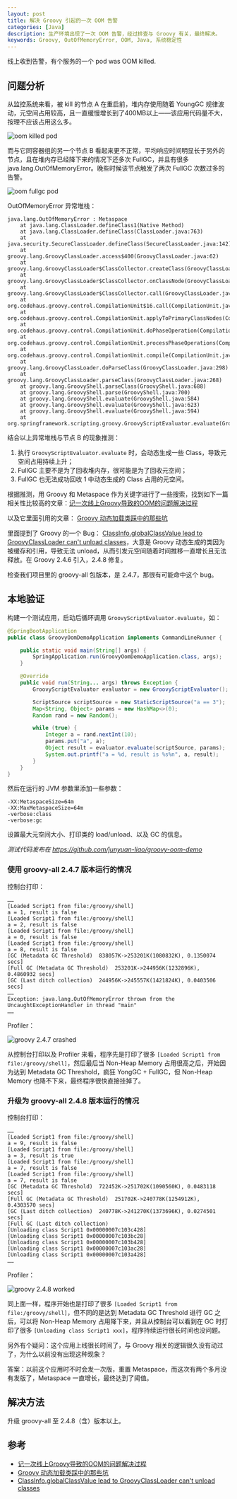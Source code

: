 ```yaml
---
layout: post
title: 解决 Groovy 引起的一次 OOM 告警
categories: [Java]
description: 生产环境出现了一次 OOM 告警，经过排查与 Groovy 有关，最终解决。
keywords: Groovy, OutOfMemoryError, OOM, Java, 系统稳定性
---
```


线上收到告警，有个服务的一个 pod was OOM killed.

## 问题分析

从监控系统来看，被 kill 的节点 A 在重启前，堆内存使用随着 YoungGC 规律波动，元空间占用较高，且一直缓慢增长到了400MB以上——该应用代码量不大，按理不应该占用这么多。

![oom killed pod](/images/posts/java/oom-killed-pod.png)

而与它同容器组的另一个节点 B 看起来更不正常，平均响应时间明显长于另外的节点，且在堆内存已经降下来的情况下还多次 FullGC，并且有很多 java.lang.OutOfMemoryError。晚些时候该节点触发了两次 FullGC 次数过多的告警。

![oom fullgc pod](/images/posts/java/oom-fullgc-pod.png)

OutOfMemoryError 异常堆栈：

```
java.lang.OutOfMemoryError : Metaspace
    at java.lang.ClassLoader.defineClass1(Native Method)
    at java.lang.ClassLoader.defineClass(ClassLoader.java:763)
    at java.security.SecureClassLoader.defineClass(SecureClassLoader.java:142)
    at groovy.lang.GroovyClassLoader.access$400(GroovyClassLoader.java:62)
    at groovy.lang.GroovyClassLoader$ClassCollector.createClass(GroovyClassLoader.java:500)
    at groovy.lang.GroovyClassLoader$ClassCollector.onClassNode(GroovyClassLoader.java:517)
    at groovy.lang.GroovyClassLoader$ClassCollector.call(GroovyClassLoader.java:521)
    at org.codehaus.groovy.control.CompilationUnit$16.call(CompilationUnit.java:822)
    at org.codehaus.groovy.control.CompilationUnit.applyToPrimaryClassNodes(CompilationUnit.java:1053)
    at org.codehaus.groovy.control.CompilationUnit.doPhaseOperation(CompilationUnit.java:591)
    at org.codehaus.groovy.control.CompilationUnit.processPhaseOperations(CompilationUnit.java:569)
    at org.codehaus.groovy.control.CompilationUnit.compile(CompilationUnit.java:546)
    at groovy.lang.GroovyClassLoader.doParseClass(GroovyClassLoader.java:298)
    at groovy.lang.GroovyClassLoader.parseClass(GroovyClassLoader.java:268)
    at groovy.lang.GroovyShell.parseClass(GroovyShell.java:688)
    at groovy.lang.GroovyShell.parse(GroovyShell.java:700)
    at groovy.lang.GroovyShell.evaluate(GroovyShell.java:584)
    at groovy.lang.GroovyShell.evaluate(GroovyShell.java:623)
    at groovy.lang.GroovyShell.evaluate(GroovyShell.java:594)
    at org.springframework.scripting.groovy.GroovyScriptEvaluator.evaluate(GroovyScriptEvaluator.java:118)
```

结合以上异常堆栈与节点 B 的现象推测：

1. 执行 `GroovyScriptEvaluator.evaluate` 时，会动态生成一些 Class，导致元空间占用持续上升；
2. FullGC 主要不是为了回收堆内存，很可能是为了回收元空间；
3. FullGC 也无法成功回收 1 中动态生成的 Class 占用的元空间。

根据推测，用 Groovy 和 Metaspace 作为关键字进行了一些搜索，找到如下一篇相关性比较高的文章：[记一次线上Groovy导致的OOM的问题解决过程][1]

以及它里面引用的文章： [Groovy 动态加载类踩中的那些坑][2]

里面提到了 Groovy 的一个 Bug： [ClassInfo.globalClassValue lead to GroovyClassLoader can't unload classes][3]，大意是 Groovy 动态生成的类因为被缓存和引用，导致无法 unload，从而引发元空间随着时间推移一直增长且无法释放。在 Groovy 2.4.6 引入，2.4.8 修复。

检查我们项目里的 groovy-all 包版本，是 2.4.7，那很有可能命中这个 bug。

## 本地验证

构建一个测试应用，启动后循环调用 `GroovyScriptEvaluator.evaluate`，如：

```java
@SpringBootApplication
public class GroovyOomDemoApplication implements CommandLineRunner {

    public static void main(String[] args) {
        SpringApplication.run(GroovyOomDemoApplication.class, args);
    }

    @Override
    public void run(String... args) throws Exception {
        GroovyScriptEvaluator evaluator = new GroovyScriptEvaluator();

        ScriptSource scriptSource = new StaticScriptSource("a == 3");
        Map<String, Object> params = new HashMap<>(0);
        Random rand = new Random();

        while (true) {
            Integer a = rand.nextInt(10);
            params.put("a", a);
            Object result = evaluator.evaluate(scriptSource, params);
            System.out.printf("a = %d, result is %s%n", a, result);
        }
    }
}
```

然后在运行的 JVM 参数里添加一些参数：

```
-XX:MetaspaceSize=64m
-XX:MaxMetaspaceSize=64m
-verbose:class
-verbose:gc
```

设置最大元空间大小、打印类的 load/unload、以及 GC 的信息。

*测试代码发布在 <https://github.com/junyuan-liao/groovy-oom-demo>*

### 使用 groovy-all 2.4.7 版本运行的情况

控制台打印：

```
……
[Loaded Script1 from file:/groovy/shell]
a = 1, result is false
[Loaded Script1 from file:/groovy/shell]
a = 2, result is false
[Loaded Script1 from file:/groovy/shell]
a = 0, result is false
[Loaded Script1 from file:/groovy/shell]
a = 8, result is false
[GC (Metadata GC Threshold)  838057K->253201K(1080832K), 0.1350074 secs]
[Full GC (Metadata GC Threshold)  253201K->244956K(1232896K), 0.4860932 secs]
[GC (Last ditch collection)  244956K->245557K(1421824K), 0.0403506 secs]
……
Exception: java.lang.OutOfMemoryError thrown from the UncaughtExceptionHandler in thread "main"
……
```

Profiler：

![groovy 2.4.7 crashed](/images/posts/java/groovy-2.4.7-crashed.png)

从控制台打印以及 Profiler 来看，程序先是打印了很多 `[Loaded Script1 from file:/groovy/shell]`，然后最后当 Non-Heap Memory 占用很高之后，开始因为达到 Metadata GC Threshold，疯狂 YongGC + FullGC，但 Non-Heap Memory 也降不下来，最终程序很快直接挂掉了。

### 升级为 groovy-all 2.4.8 版本运行的情况

控制台打印：

```
……
[Loaded Script1 from file:/groovy/shell]
a = 9, result is false
[Loaded Script1 from file:/groovy/shell]
a = 3, result is true
[Loaded Script1 from file:/groovy/shell]
a = 7, result is false
[Loaded Script1 from file:/groovy/shell]
a = 7, result is false
[GC (Metadata GC Threshold)  722452K->251702K(1090560K), 0.0483118 secs]
[Full GC (Metadata GC Threshold)  251702K->240778K(1254912K), 0.4303570 secs]
[GC (Last ditch collection)  240778K->241270K(1373696K), 0.0274501 secs]
[Full GC (Last ditch collection) 
[Unloading class Script1 0x00000007c103c428]
[Unloading class Script1 0x00000007c103bc28]
[Unloading class Script1 0x00000007c103b428]
[Unloading class Script1 0x00000007c103ac28]
[Unloading class Script1 0x00000007c103a428]
……
```

Profiler：

![groovy 2.4.8 worked](/images/posts/java/groovy-2.4.8-worked.png)

同上面一样，程序开始也是打印了很多 `[Loaded Script1 from file:/groovy/shell]`，但不同的是达到 Metadata GC Threshold 进行 GC 之后，可以将 Non-Heap Memory 占用降下来，并且从控制台可以看到在 GC 时打印了很多 `[Unloading class Script1 xxx]`，程序持续运行很长时间也没问题。 

另外有个疑问：这个应用上线很长时间了，与 Groovy 相关的逻辑很久没有动过了，为什么以前没有出现这种现象？

答案：以前这个应用时不时会发一次版，重置 Metaspace，而这次有两个多月没有发版了，Metaspace 一直增长，最终达到了阈值。

## 解决方法

升级 groovy-all 至 2.4.8（含）版本以上。

## 参考

- [记一次线上Groovy导致的OOM的问题解决过程][1]
- [Groovy 动态加载类踩中的那些坑][2]
- [ClassInfo.globalClassValue lead to GroovyClassLoader can't unload classes][3]


[1]: https://blog.csdn.net/jinzhencs/article/details/74562973
[2]: https://my.oschina.net/chenxiaojie/blog/835934
[3]: https://issues.apache.org/jira/browse/GROOVY-7913
